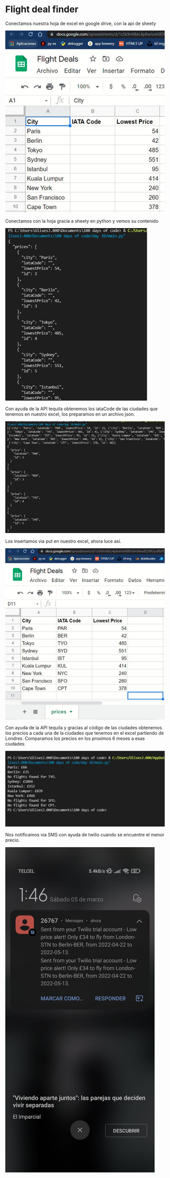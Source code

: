 # Flight deal finder

Conectamos nuestra hoja de excel en google drive, con la api de sheety

![](img/img0.JPG)

Conectamos con la hoja gracia a sheety en python y vemos su contenido

![](img/img1.JPG)

Con ayuda de la API tequila obtenemos los iataCode de las ciudades que tenemos en nuestro excel, los preparamos en un archivo json.

![](img/img2.JPG)

Los insertamos via put en nuestro excel, ahora luce así. 

![](img/img3.JPG)

Con ayuda de la API tequila y gracias al código de las ciudades obtenemos los precios a cada una de la ciudades que tenemos en el excel partiendo de Londres. Comparamos los precios en los proximos 6 meses a esas ciudades.

![](img/img4.JPG)

Nos notificamos via SMS con ayuda de twilio cuando se encuentre el menor precio.

![](img/im5.jpeg)